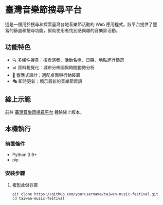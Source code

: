 # 臺灣音樂節搜尋平台

這是一個用於搜尋和探索臺灣各地音樂節活動的 Web 應用程式。該平台提供了豐富的篩選和搜尋功能，幫助使用者找到感興趣的音樂節活動。


## 功能特色

- 🔍 多條件搜尋：按表演者、活動名稱、日期、地點進行篩選
- 📊 資料視覺化：城市分佈圖與時間趨勢分析
- 📱 響應式設計：適配桌面與行動裝置
- 🎭 即時更新：顯示最新的音樂節資訊

## 線上示範

前往 [臺灣音樂節搜尋平台](https://yourusername.github.io/taiwan-music-festival/) 體驗線上版本。

## 本機執行

### 前置條件

- Python 3.9+
- pip

### 安裝步驟

1. 複製此儲存庫
   ```bash
   git clone https://github.com/yourusername/taiwan-music-festival.git
   cd taiwan-music-festival
